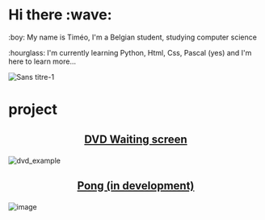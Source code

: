 <h1>Hi there :wave:</h1>

<p>:boy: My name is Timéo, I'm a Belgian student, studying computer science </p>

<p>:hourglass: I'm currently learning Python, Html, Css, Pascal (yes) and I'm here to learn more...</p>

![Sans titre-1](https://github.com/timeobdt/timeobdt/assets/136178363/a71d7931-601e-4039-926c-d42b4d66d500)

# project

## <p align="center">[DVD Waiting screen](https://github.com/timeobdt/dvd-wainting-screen)</p>
![dvd_example](https://github.com/timeobdt/timeobdt/assets/136178363/c1e58d06-a7e8-41b9-b8ea-685bd437cdf5)

## <p align="center">[Pong (in development)]((https://github.com/timeobdt/PyPong))</p>
![image](https://github.com/timeobdt/timeobdt/assets/136178363/5089afaa-fbac-4825-9c80-e6b29928a851)


<!---
--->
